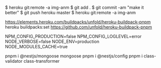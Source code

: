 $ heroku git:remote -a img-anm
$ git add .
$ git commit -am "make it better"
$ git push heroku master
$ heroku git:remote -a img-anm

https://elements.heroku.com/buildpacks/unfold/heroku-buildpack-pnpm
heroku buildpacks:set https://github.com/unfold/heroku-buildpack-pnpm

NPM_CONFIG_PRODUCTION=false
NPM_CONFIG_LOGLEVEL=error
NODE_VERBOSE=false
NODE_ENV=production
NODE_MODULES_CACHE=true

pnpm i @nestjs/mongoose mongoose
pnpm i @nestjs/config
pnpm i class-validator class-transformer
